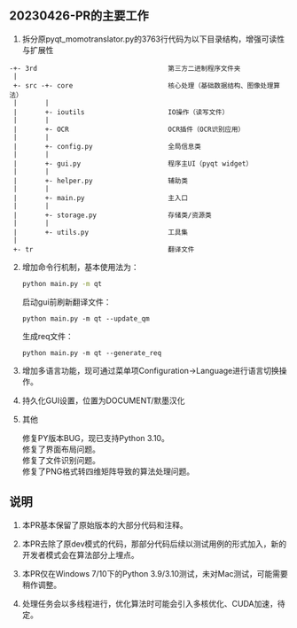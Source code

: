 ## 20230426-PR的主要工作

1. 拆分原pyqt_momotranslator.py的3763行代码为以下目录结构，增强可读性与扩展性

```text
-+- 3rd                                 第三方二进制程序文件夹
 |
 +- src -+- core                        核心处理（基础数据结构、图像处理算法）
 |       | 
 |       +- ioutils                     IO操作（读写文件）
 |       |
 |       +- OCR                         OCR插件（OCR识别应用）
 |       |
 |       +- config.py                   全局信息类
 |       |
 |       +- gui.py                      程序主UI（pyqt widget）
 |       |
 |       +- helper.py                   辅助类
 |       |
 |       +- main.py                     主入口
 |       |
 |       +- storage.py                  存储类/资源类
 |       |
 |       +- utils.py                    工具集
 |
 +- tr                                  翻译文件
```

2. 增加命令行机制，基本使用法为：

    ```bash
    python main.py -m qt
    ```

    启动gui前刷新翻译文件：

    ```
    python main.py -m qt --update_qm
    ```

    生成req文件：

    ```
    python main.py -m qt --generate_req
    ```

3. 增加多语言功能，现可通过菜单项Configuration->Language进行语言切换操作。

4. 持久化GUI设置，位置为DOCUMENT/默墨汉化

5. 其他

    修复PY版本BUG，现已支持Python 3.10。  
    修复了界面布局问题。  
    修复了文件识别问题。  
    修复了PNG格式转四维矩阵导致的算法处理问题。

## 说明

1. 本PR基本保留了原始版本的大部分代码和注释。

2. 本PR去除了原dev模式的代码，那部分代码后续以测试用例的形式加入，新的开发者模式会在算法部分上埋点。

3. 本PR仅在Windows 7/10下的Python 3.9/3.10测试，未对Mac测试，可能需要稍作调整。

4. 处理任务会以多线程进行，优化算法时可能会引入多核优化、CUDA加速，待定。